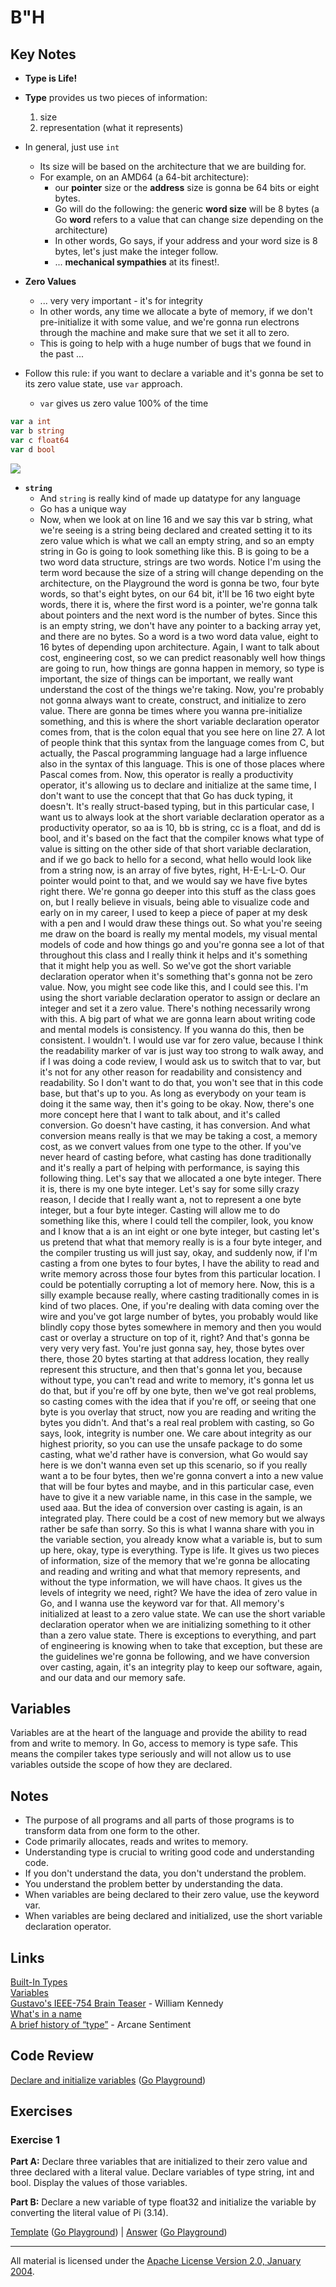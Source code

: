 # B"H


## Key Notes

- **Type is Life!**

- **Type** provides us two pieces of information:
    1. size
    2. representation (what it represents)

- In general, just use `int` 
    - Its size will be based on the architecture that we are building for.
    - For example, on an AMD64 (a 64-bit architecture): 
        - our **pointer** size or the **address** size is gonna be 64 bits or eight bytes. 
        - Go will do the following: the generic **word size** will be 8 bytes (a Go **word** refers to a value that can change size depending on the architecture)  
        - In other words, Go says, if your address and your word size is 8 bytes, let's just make the integer follow. 
        - ... **mechanical sympathies** at its finest!. 

- **Zero Values** 
    - ... very very important - it's for integrity 
    - In other words, any time we allocate a byte of memory, if we don't pre-initialize it with some value, and we're gonna run electrons through the machine and make sure that we set it all to zero. 
    - This is going to help with a huge number of bugs that we found in the past ... 


- Follow this rule: if you want to declare a variable and it's gonna be set to its zero value state, use `var` approach.
    - `var` gives us zero value 100% of the time
```go
var a int
var b string
var c float64 
var d bool
```

![](img/str.png)

- **`string`**
    - And `string` is really kind of made up datatype for any language
    - Go has a unique way
    - Now, when we look at on line 16 and we say this var b string, what we're seeing is a string being declared and created setting it to its zero value which is what we call an empty string, and so an empty string in Go is going to look something like this. B is going to be a two word data structure, strings are two words. Notice I'm using the term word because the size of a string will change depending on the architecture, on the Playground the word is gonna be two, four byte words, so that's eight bytes, on our 64 bit, it'll be 16 two eight byte words, there it is, where the first word is a pointer, we're gonna talk about pointers and the next word is the number of bytes. Since this is an empty string, we don't have any pointer to a backing array yet, and there are no bytes. So a word is a two word data value, eight to 16 bytes of depending upon architecture. Again, I want to talk about cost, engineering cost, so we can predict reasonably well how things are going to run, how things are gonna happen in memory, so type is important, the size of things can be important, we really want understand the cost of the things we're taking. Now, you're probably not gonna always want to create, construct, and initialize to zero value. There are gonna be times where you wanna pre-initialize something, and this is where the short variable declaration operator comes from, that is the colon equal that you see here on line 27. A lot of people think that this syntax from the language comes from C, but actually, the Pascal programming language had a large influence also in the syntax of this language. This is one of those places where Pascal comes from. Now, this operator is really a productivity operator, it's allowing us to declare and initialize at the same time, I don't want to use the concept that that Go has duck typing, it doesn't. It's really struct-based typing, but in this particular case, I want us to always look at the short variable declaration operator as a productivity operator, so aa is 10, bb is string, cc is a float, and dd is bool, and it's based on the fact that the compiler knows what type of value is sitting on the other side of that short variable declaration, and if we go back to hello for a second, what hello would look like from a string now, is an array of five bytes, right, H-E-L-L-O. Our pointer would point to that, and we would say we have five bytes right there. We're gonna go deeper into this stuff as the class goes on, but I really believe in visuals, being able to visualize code and early on in my career, I used to keep a piece of paper at my desk with a pen and I would draw these things out. So what you're seeing me draw on the board is really my mental models, my visual mental models of code and how things go and you're gonna see a lot of that throughout this class and I really think it helps and it's something that it might help you as well. So we've got the short variable declaration operator when it's something that's gonna not be zero value. Now, you might see code like this, and I could see this. I'm using the short variable declaration operator to assign or declare an integer and set it a zero value. There's nothing necessarily wrong with this. A big part of what we are gonna learn about writing code and mental models is consistency. If you wanna do this, then be consistent. I wouldn't. I would use var for zero value, because I think the readability marker of var is just way too strong to walk away, and if I was doing a code review, I would ask us to switch that to var, but it's not for any other reason for readability and consistency and readability. So I don't want to do that, you won't see that in this code base, but that's up to you. As long as everybody on your team is doing it the same way, then it's going to be okay. Now, there's one more concept here that I want to talk about, and it's called conversion. Go doesn't have casting, it has conversion. And what conversion means really is that we may be taking a cost, a memory cost, as we convert values from one type to the other. If you've never heard of casting before, what casting has done traditionally and it's really a part of helping with performance, is saying this following thing. Let's say that we allocated a one byte integer. There it is, there is my one byte integer. Let's say for some silly crazy reason, I decide that I really want a, not to represent a one byte integer, but a four byte integer. Casting will allow me to do something like this, where I could tell the compiler, look, you know and I know that a is an int eight or one byte integer, but casting let's us pretend that what that memory really is is a four byte integer, and the compiler trusting us will just say, okay, and suddenly now, if I'm casting a from one bytes to four bytes, I have the ability to read and write memory across those four bytes from this particular location. I could be potentially corrupting a lot of memory here. Now, this is a silly example because really, where casting traditionally comes in is kind of two places. One, if you're dealing with data coming over the wire and you've got large number of bytes, you probably would like blindly copy those bytes somewhere in memory and then you would cast or overlay a structure on top of it, right? And that's gonna be very very very fast. You're just gonna say, hey, those bytes over there, those 20 bytes starting at that address location, they really represent this structure, and then that's gonna let you, because without type, you can't read and write to memory, it's gonna let us do that, but if you're off by one byte, then we've got real problems, so casting comes with the idea that if you're off, or seeing that one byte is you overlay that struct, now you are reading and writing the bytes you didn't. And that's a real real problem with casting, so Go says, look, integrity is number one. We care about integrity as our highest priority, so you can use the unsafe package to do some casting, what we'd rather have is conversion, what Go would say here is we don't wanna even set up this scenario, so if you really want a to be four bytes, then we're gonna convert a into a new value that will be four bytes and maybe, and in this particular case, even have to give it a new variable name, in this case in the sample, we used aaa. But the idea of conversion over casting is again, is an integrated play. There could be a cost of new memory but we always rather be safe than sorry. So this is what I wanna share with you in the variable section, you already know what a variable is, but to sum up here, okay, type is everything. Type is life. It gives us two pieces of information, size of the memory that we're gonna be allocating and reading and writing and what that memory represents, and without the type information, we will have chaos. It gives us the levels of integrity we need, right? We have the idea of zero value in Go, and I wanna use the keyword var for that. All memory's initialized at least to a zero value state. We can use the short variable declaration operator when we are initializing something to it other than a zero value state. There is exceptions to everything, and part of engineering is knowing when to take that exception, but these are the guidelines we're gonna be following, and we have conversion over casting, again, it's an integrity play to keep our software, again, and our data and our memory safe.


## Variables

Variables are at the heart of the language and provide the ability to read from and write to memory. In Go, access to memory is type safe. This means the compiler takes type seriously and will not allow us to use variables outside the scope of how they are declared.

## Notes

* The purpose of all programs and all parts of those programs is to transform data from one form to the other.
* Code primarily allocates, reads and writes to memory.
* Understanding type is crucial to writing good code and understanding code.
* If you don't understand the data, you don't understand the problem.
* You understand the problem better by understanding the data.
* When variables are being declared to their zero value, use the keyword var.
* When variables are being declared and initialized, use the short variable declaration operator.

## Links

[Built-In Types](http://golang.org/ref/spec#Boolean_types)    
[Variables](https://golang.org/doc/effective_go.html#variables)    
[Gustavo's IEEE-754 Brain Teaser](https://www.ardanlabs.com/blog/2013/08/gustavos-ieee-754-brain-teaser.html) - William Kennedy    
[What's in a name](https://www.youtube.com/watch?v=sFUSP8Au_PE)    
[A brief history of “type”](http://arcanesentiment.blogspot.com/2015/01/a-brief-history-of-type.html) - Arcane Sentiment    

## Code Review

[Declare and initialize variables](example1/example1.go) ([Go Playground](https://play.golang.org/p/xD_6ghgB7wm))

## Exercises

### Exercise 1 

**Part A:** Declare three variables that are initialized to their zero value and three declared with a literal value. Declare variables of type string, int and bool. Display the values of those variables.

**Part B:** Declare a new variable of type float32 and initialize the variable by converting the literal value of Pi (3.14).

[Template](exercises/template1/template1.go) ([Go Playground](https://play.golang.org/p/mQiNGaMaiAa)) | 
[Answer](exercises/exercise1/exercise1.go) ([Go Playground](https://play.golang.org/p/Ygxt9kW_WAV))
___
All material is licensed under the [Apache License Version 2.0, January 2004](http://www.apache.org/licenses/LICENSE-2.0).

